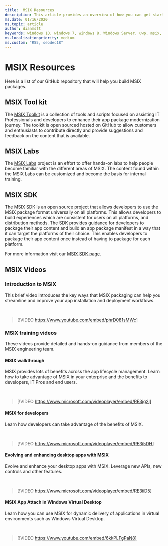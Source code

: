 ```yaml
---
title:  MSIX Resources 
description: This article provides an overview of how you can get started with using MSIX. The article will point you to our Git Hub repositories depending on your scenarios. 
ms.date: 01/16/2020
ms.topic: article
author: dianmsft
keywords: windows 10, windows 7, windows 8, Windows Server, uwp, msix, msixcore, 1709, 1703, 1607, 1511, 1507
ms.localizationpriority: medium
ms.custom: "RS5, seodec18"
---
```


# MSIX Resources 
Here is a list of our GitHub repository that will help you build MSIX packages. 

## MSIX Tool kit 
The [MSIX Toolkit](https://github.com/microsoft/MSIX-Toolkit) is a collection of tools and scripts focused on assisting IT Professionals and developers to enhance their app package modernization journey. The toolkit is open sourced hosted on GitHub to allow customers and enthusiasts to contribute directly and provide suggestions and feedback on the content that is available.

## MSIX Labs 
The [MSIX Labs](https://github.com/microsoft/MSIX-Labs) project is an effort to offer hands-on labs to help people become familiar with the different areas of MSIX. The content found within the MSIX Labs can be customized and become the basis for internal training.

## MSIX SDK 
The MSIX SDK is an open source project that allows developers to use the MSIX package format universally on all platforms. This allows developers to build experiences which are consistent for users on all platforms, and distribution methods. The SDK provides guidance for developers to package their app content and build an app package manifest in a way that it can target the platforms of their choice. This enables developers to package their app content once instead of having to package for each platform.

For more information visit our [MSIX SDK page](msix-sdk/sdk-overview.md).

## MSIX Videos

### Introduction to MSIX

This brief video introduces the key ways that MSIX packaging can help you streamline and improve your app installation and deployment workflows.

<br/>

> [!VIDEO https://www.youtube.com/embed/phrD081sMWc]

### MSIX training videos

These videos provide detailed and hands-on guidance from members of the MSIX engineering team.

#### MSIX walkthrough

MSIX provides lots of benefits across the app lifecycle management. Learn how to take advantage of MSIX in your enterprise and the benefits to developers, IT Pros and end users.

<br/>

>[!VIDEO https://www.microsoft.com/videoplayer/embed/RE3ig2l]

#### MSIX for developers

Learn how developers can take advantage of the benefits of MSIX.

<br/>

>[!VIDEO https://www.microsoft.com/videoplayer/embed/RE3i5DH]

#### Evolving and enhancing desktop apps with MSIX

Evolve and enhance your desktop apps with MSIX. Leverage new APIs, new controls and other features.

<br/>

>[!VIDEO https://www.microsoft.com/videoplayer/embed/RE3iiD5]

#### MSIX App Attach in Windows Virtual Desktop

Learn how you can use MSIX for dynamic delivery of applications in virtual environments such as Windows Virtual Desktop.

<br/>

> [!VIDEO https://www.youtube.com/embed/6kkPLFgPaN8]
